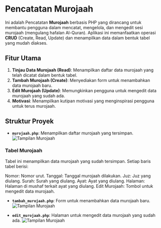 # Pencatatan Murojaah

Ini adalah Pencatatan **Murojaah** berbasis PHP yang dirancang untuk membantu pengguna dalam mencatat, mengelola, dan mengedit sesi murojaah (mengulang hafalan Al-Quran). Aplikasi ini memanfaatkan operasi **CRUD** (Create, Read, Update) dan menampilkan data dalam bentuk tabel yang mudah diakses.


## Fitur Utama

1. **Tinjau Data Murojaah (Read)**: Menampilkan daftar data murojaah yang telah dicatat dalam bentuk tabel.
2. **Tambah Murojaah (Create)**: Menyediakan form untuk menambahkan data murojaah baru.
3. **Edit Murojaah (Update)**: Memungkinkan pengguna untuk mengedit data murojaah yang sudah ada.
4. **Motivasi**: Menampilkan kutipan motivasi yang menginspirasi pengguna untuk terus murojaah.

## Struktur Proyek
- **`murojaah.php`**: Menampilkan daftar murojaah yang tersimpan.
![Tampilan Murojaah](./css/screenshot/murojaah_tampilan.png)
### Tabel Murojaah
Tabel ini menampilkan data murojaah yang sudah tersimpan. Setiap baris tabel berisi:

Nomor: Nomor urut.
Tanggal: Tanggal murojaah dilakukan.
Juz: Juz yang diulang.
Surah: Surah yang diulang.
Ayat: Ayat yang diulang.
Halaman: Halaman di mushaf terkait ayat yang diulang.
Edit Murojaah: Tombol untuk mengedit data murojaah.
- **`tambah_murojaah.php`**: Form untuk menambahkan data murojaah baru.
![Tampilan Murojaah](./css/screenshot/edit.png)

- **`edit_murojaah.php`**: Halaman untuk mengedit data murojaah yang sudah ada.
![Tampilan Murojaah](./css/screenshot/tambah.png)

